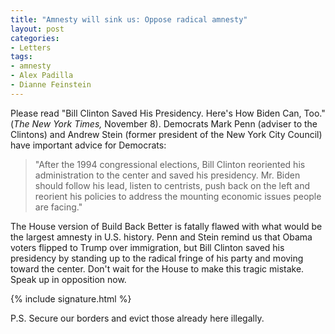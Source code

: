 ```yaml
---
title: "Amnesty will sink us: Oppose radical amnesty"
layout: post
categories:
- Letters
tags:
- amnesty
- Alex Padilla
- Dianne Feinstein
---
```


Please read "Bill Clinton Saved His Presidency. Here's How Biden Can, Too." (*The New York Times,* November 8). Democrats Mark Penn (adviser to the Clintons) and Andrew Stein (former president of the New York City Council) have important advice for Democrats:

> "After the 1994 congressional elections, Bill Clinton reoriented his administration to the center and saved his presidency. Mr. Biden should follow his lead, listen to centrists, push back on the left and reorient his policies to address the mounting economic issues people are facing."

The House version of Build Back Better is fatally flawed with what would be the largest amnesty in U.S. history. Penn and Stein remind us that Obama voters flipped to Trump over immigration, but Bill Clinton saved his presidency by standing up to the radical fringe of his party and moving toward the center. Don't wait for the House to make this tragic mistake. Speak up in opposition now.

{% include signature.html %}

P.S. Secure our borders and evict those already here illegally.